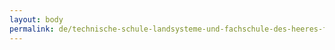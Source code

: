 ```yaml
---
layout: body
permalink: de/technische-schule-landsysteme-und-fachschule-des-heeres-fur-technik/
---
```


